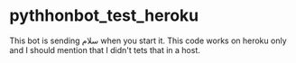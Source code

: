 # pythhonbot_test_heroku
This bot is sending سلام when you start it.
This code works on heroku only and I should mention that I didn't tets that in a host.

